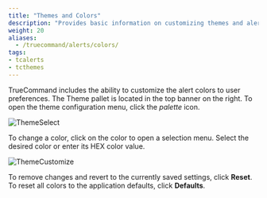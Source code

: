 ```yaml
---
title: "Themes and Colors"
description: "Provides basic information on customizing themes and alert colors."
weight: 20
aliases:
  - /truecommand/alerts/colors/
tags:
- tcalerts
- tcthemes
---
```


TrueCommand includes the ability to customize the alert colors to user preferences.
The Theme pallet is located in the top banner on the right.
To open the theme configuration menu, click the <i class="material-icons" aria-hidden="true" title="Palette">palette</i> icon.

![ThemeSelect](/images/TrueCommand/Dashboard/ThemePallete.png "Theme Select")

To change a color, click on the color to open a selection menu. Select the desired color or enter its HEX color value.

![ThemeCustomize](/images/TrueCommand/Dashboard/ThemePalleteCustom.png "Theme Customize")

To remove changes and revert to the currently saved settings, click **Reset**.
To reset all colors to the application defaults, click **Defaults**.
